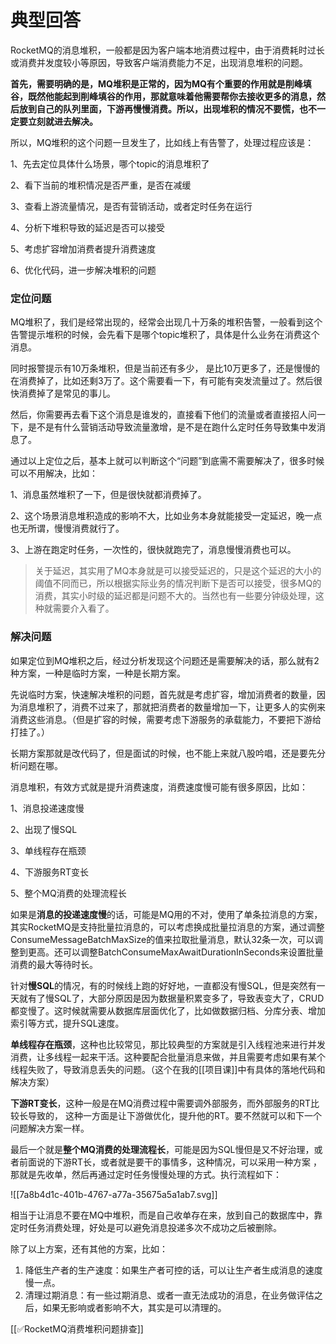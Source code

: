 # 典型回答


RocketMQ的消息堆积，一般都是因为客户端本地消费过程中，由于消费耗时过长或消费并发度较小等原因，导致客户端消费能力不足，出现消息堆积的问题。



**首先，需要明确的是，MQ堆积是正常的，因为MQ有个重要的作用就是削峰填谷，既然他能起到削峰填谷的作用，那就意味着他需要帮你去接收更多的消息，然后放到自己的队列里面，下游再慢慢消费。所以，出现堆积的情况不要慌，也不一定要立刻就进去解决。**



所以，MQ堆积的这个问题一旦发生了，比如线上有告警了，处理过程应该是：



1、先去定位具体什么场景，哪个topic的消息堆积了

2、看下当前的堆积情况是否严重，是否在减缓

3、查看上游流量情况，是否有营销活动，或者定时任务在运行

4、分析下堆积导致的延迟是否可以接受

5、考虑扩容增加消费者提升消费速度

6、优化代码，进一步解决堆积的问题

### 定位问题


MQ堆积了，我们是经常出现的，经常会出现几十万条的堆积告警，一般看到这个告警提示堆积的时候，会先看下是哪个topic堆积了，具体是什么业务在消费这个消息。



同时报警提示有10万条堆积，但是当前还有多少， 是比10万更多了，还是慢慢的在消费掉了，比如还剩3万了。这个需要看一下，有可能有突发流量过了。然后很快消费掉了是常见的事儿。



然后，你需要再去看下这个消息是谁发的，直接看下他们的流量或者直接招人问一下，是不是有什么营销活动导致流量激增，是不是在跑什么定时任务导致集中发消息了。



通过以上定位之后，基本上就可以判断这个“问题”到底需不需要解决了，很多时候可以不用解决，比如：



1、消息虽然堆积了一下，但是很快就都消费掉了。

2、这个场景消息堆积造成的影响不大，比如业务本身就能接受一定延迟，晚一点也无所谓，慢慢消费就行了。

3、上游在跑定时任务，一次性的，很快就跑完了，消息慢慢消费也可以。



> 关于延迟，其实用了MQ本身就是可以接受延迟的，只是这个延迟的大小的阈值不同而已，所以根据实际业务的情况判断下是否可以接受，很多MQ的消费，其实小时级的延迟都是问题不大的。当然也有一些要分钟级处理，这种就需要介入看了。
>



### 解决问题


如果定位到MQ堆积之后，经过分析发现这个问题还是需要解决的话，那么就有2种方案，一种是临时方案，一种是长期方案。



先说临时方案，快速解决堆积的问题，首先就是考虑扩容，增加消费者的数量，因为消息堆积了，消费不过来了，那就把消费者的数量增加一下，让更多人的实例来消费这些消息。（但是扩容的时候，需要考虑下游服务的承载能力，不要把下游给打挂了。）



长期方案那就是改代码了，但是面试的时候，也不能上来就八股吟唱，还是要先分析问题在哪。



消息堆积，有效方式就是提升消费速度，消费速度慢可能有很多原因，比如：



1、消息投递速度慢

2、出现了慢SQL

3、单线程存在瓶颈

4、下游服务RT变长

5、整个MQ消费的处理流程长



如果是**消息的投递速度慢**的话，可能是MQ用的不对，使用了单条拉消息的方案，其实RocketMQ是支持批量拉消息的，可以考虑换成批量拉消息的方案，通过调整<font style="color:rgb(24, 24, 24);">ConsumeMessageBatchMaxSize的值来拉取批量消息，默认32条一次，可以调整到更高。还可以调整BatchConsumeMaxAwaitDurationInSeconds来设置批量消费的最大等待时长。</font>



针对**慢SQL**的情况，有的时候线上跑的好好地，一直都没有慢SQL，但是突然有一天就有了慢SQL了，大部分原因是因为数据量积累变多了，导致表变大了，CRUD都变慢了。这时候就需要从数据库层面优化了，比如做数据归档、分库分表、增加索引等方式，提升SQL速度。



**单线程存在瓶颈**，这种也比较常见，那比较典型的方案就是引入线程池来进行并发消费，让多线程一起来干活。这种要配合批量消息来做，并且需要考虑如果有某个线程失败了，导致消息丢失的问题。（这个在我的[[项目课]]中有具体的落地代码和解决方案）



**下游RT变长**，这种一般是在MQ消费过程中需要调外部服务，而外部服务的RT比较长导致的， 这种一方面是让下游做优化，提升他的RT。要不然就可以和下一个问题解决方案一样。



最后一个就是**整个MQ消费的处理流程长**，可能是因为SQL慢但是又不好治理，或者前面说的下游RT长，或者就是要干的事情多，这种情况，可以采用一种方案 ，那就是先收单，然后再通过定时任务慢慢处理的方式。执行流程如下：



![[7a8b4d1c-401b-4767-a77a-35675a5a1ab7.svg]]



相当于让消息不要在MQ中堆积，而是自己收单存在来，放到自己的数据库中，靠定时任务消费处理，好处是可以避免消息投递多次不成功之后被删除。



除了以上方案，还有其他的方案，比如：



1. 降低生产者的生产速度：如果生产者可控的话，可以让生产者生成消息的速度慢一点。
2. 清理过期消息：有一些过期消息、或者一直无法成功的消息，在业务做评估之后，如果无影响或者影响不大，其实是可以清理的。



[[✅RocketMQ消费堆积问题排查]]

